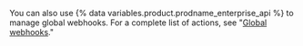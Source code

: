 You can also use {% data variables.product.prodname_enterprise_api %} to manage global webhooks. For a complete list of actions, see "[Global webhooks](/v3/enterprise-admin/global_webhooks)."
